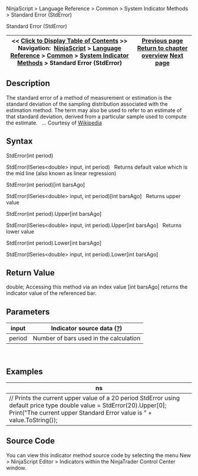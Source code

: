 ﻿
NinjaScript \> Language Reference \> Common \> System Indicator Methods \> Standard Error (StdError)

Standard Error (StdError)

| \<\< [Click to Display Table of Contents](standard_error_stderror.md) \>\> **Navigation:**     [NinjaScript](ninjascript-1.md) \> [Language Reference](language_reference_wip-1.md) \> [Common](common-1.md) \> [System Indicator Methods](indicators-1.md) \> Standard Error (StdError) | [Previous page](standard_deviation_stddev-1.md) [Return to chapter overview](indicators-1.md) [Next page](stochastics-1.md) |
| --- | --- |
## Description
The standard error of a method of measurement or estimation is the standard deviation of the sampling distribution associated with the estimation method. The term may also be used to refer to an estimate of that standard deviation, derived from a particular sample used to compute the estimate.
 
... Courtesy of [Wikipedia](http://en.wikipedia.org/wiki/Standard_error_(statistics))

## Syntax
StdError(int period)  

StdError(ISeries\<double\> input, int period)
 
Returns default value which is the mid line (also known as linear regression)  

StdError(int period)\[int barsAgo]  

StdError(ISeries\<double\> input, int period)\[int barsAgo]
 
Returns upper value  

StdError(int period).Upper\[int barsAgo]  

StdError(ISeries\<double\> input, int period).Upper\[int barsAgo]
 
Returns lower value  

StdError(int period).Lower\[int barsAgo]  

StdError(ISeries\<double\> input, int period).Lower\[int barsAgo]

## Return Value
double; Accessing this method via an index value \[int barsAgo] returns the indicator value of the referenced bar.

## Parameters

| input | Indicator source data ([?](valid_input_data_for_indicator-1.md)) |
| --- | --- |
| period | Number of bars used in the calculation |
 
## 
## Examples

| ns |
| --- |
| // Prints the current upper value of a 20 period StdError using default price type double value \= StdError(20).Upper\[0]; Print("The current upper Standard Error value is " \+ value.ToString()); |

## Source Code
You can view this indicator method source code by selecting the menu New \> NinjaScript Editor \> Indicators within the NinjaTrader Control Center window.
